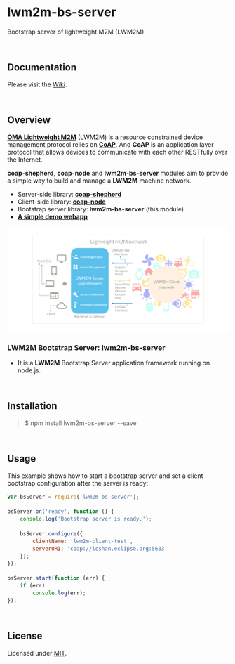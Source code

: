 # lwm2m-bs-server
Bootstrap server of lightweight M2M (LWM2M).

<br />

## Documentation  

Please visit the [Wiki](https://github.com/PeterEB/lwm2m-bs-server/wiki).

<br />

## Overview

[**OMA Lightweight M2M**](http://technical.openmobilealliance.org/Technical/technical-information/release-program/current-releases/oma-lightweightm2m-v1-0) (LWM2M) is a resource constrained device management protocol relies on [**CoAP**](https://tools.ietf.org/html/rfc7252). And **CoAP** is an application layer protocol that allows devices to communicate with each other RESTfully over the Internet.  

**coap-shepherd**, **coap-node** and **lwm2m-bs-server** modules aim to provide a simple way to build and manage a **LWM2M** machine network. 
* Server-side library: [**coap-shepherd**](https://github.com/PeterEB/coap-shepherd)
* Client-side library: [**coap-node**](https://github.com/PeterEB/coap-node)
* Bootstrap server library: **lwm2m-bs-server** (this module)
* [**A simple demo webapp**](https://github.com/PeterEB/quick-demo)

![coap-shepherd net](https://raw.githubusercontent.com/PeterEB/documents/master/coap-shepherd/media/lwm2m_net.png)  

### LWM2M Bootstrap Server: lwm2m-bs-server

* It is a **LWM2M** Bootstrap Server application framework running on node.js.  

<br />

## Installation

> $ npm install lwm2m-bs-server --save  

<br />

## Usage

This example shows how to start a bootstrap server and set a client bootstrap configuration after the server is ready:

```js
var bsServer = require('lwm2m-bs-server');

bsServer.on('ready', function () {
	console.log('Bootstrap server is ready.');

    bsServer.configure({ 
        clientName: 'lwm2m-client-test', 
        serverURI: 'coap://leshan.eclipse.org:5683'
    });
});

bsServer.start(function (err) {
    if (err) 
        console.log(err);
});
```

<br />

## License

Licensed under [MIT](https://github.com/PeterEB/lwm2m-bs-server/blob/master/LICENSE).
